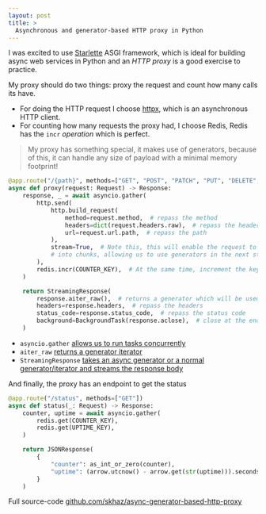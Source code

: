 ```yaml
---
layout: post
title: >
  Asynchronous and generator-based HTTP proxy in Python
---
```


I was excited to use [Starlette](https://www.starlette.io/) ASGI framework, which is ideal for building async web services in Python and an _HTTP proxy_ is a good exercise to practice.

My proxy should do two things: proxy the request and count how many calls its have.

* For doing the HTTP request I choose [httpx](https://www.python-httpx.org/), which is an asynchronous HTTP client.
* For counting how many requests the proxy had, I choose Redis, Redis has the `incr` _operation_ which is perfect.

> My proxy has something special, it makes use of generators, because of this, it can handle any size of payload with a minimal memory footprint!

```python
@app.route("/{path}", methods=["GET", "POST", "PATCH", "PUT", "DELETE", "OPTIONS"])
async def proxy(request: Request) -> Response:
    response, _ = await asyncio.gather(
        http.send(
            http.build_request(
                method=request.method,  # repass the method
                headers=dict(request.headers.raw),  # repass the headers
                url=request.url.path,  # repass the path
            ),
            stream=True,  # Note this, this will enable the request to be processed
            # into chunks, allowing us to use generators in the next step
        ),
        redis.incr(COUNTER_KEY),  # At the same time, increment the key on Redis
    )

    return StreamingResponse(
        response.aiter_raw(),  # returns a generator which will be used by StreamingResponse
        headers=response.headers,  # repass the headers
        status_code=response.status_code,  # repass the status code
        background=BackgroundTask(response.aclose),  # close at the end of the transfer
    )
```

* `asyncio.gather` [allows us to run tasks concurrently](https://docs.python.org/3/library/asyncio-task.html#id7)
* `aiter_raw` [returns a generator iterator](https://github.com/encode/httpx/blob/8152c4facd0f71e0f376287e41a0810a60fec9c6/httpx/_models.py#L963-L1002)
* `StreamingResponse` [takes an async generator or a normal generator/iterator and streams the response body](https://www.starlette.io/responses/#streamingresponse)

And finally, the proxy has an endpoint to get the status

```python
@app.route("/status", methods=["GET"])
async def status(_: Request) -> Response:
    counter, uptime = await asyncio.gather(
        redis.get(COUNTER_KEY),
        redis.get(UPTIME_KEY),
    )

    return JSONResponse(
        {
            "counter": as_int_or_zero(counter),
            "uptime": (arrow.utcnow() - arrow.get(str(uptime))).seconds,
        }
    )
```

Full source-code [github.com/skhaz/async-generator-based-http-proxy](https://github.com/skhaz/async-generator-based-http-proxy)
